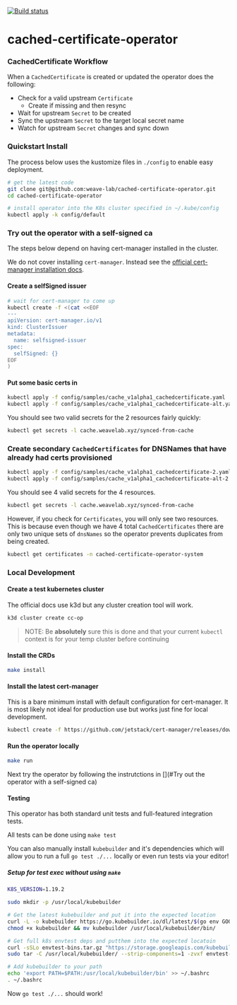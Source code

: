 [![Build status](https://badge.buildkite.com/6dc8b0d26c8616049805c564385a404dd2c0a56e0cd2d0f409.svg)](https://buildkite.com/pachama/infra-cached-certificate-operator)

# cached-certificate-operator

### CachedCertificate Workflow

When a `CachedCertificate` is created or updated the operator does the following:

- Check for a valid upstream `Certificate`
  - Create if missing and then resync
- Wait for upstream `Secret` to be created
- Sync the upstream `Secret` to the target local secret name
- Watch for upstream `Secret` changes and sync down

### Quickstart Install

The process below uses the kustomize files in `./config` to enable easy deployment.

```bash
# get the latest code
git clone git@github.com:weave-lab/cached-certificate-operator.git
cd cached-certificate-operator

# install operator into the K8s cluster specified in ~/.kube/config
kubectl apply -k config/default
```

### Try out the operator with a self-signed ca

The steps below depend on having cert-manager installed in the cluster.

We do not cover installing `cert-manager`. Instead see the [official cert-manager installation docs](https://cert-manager.io/docs/installation/).

#### Create a selfSigned issuer

```bash
# wait for cert-manager to come up
kubectl create -f <(cat <<EOF
---
apiVersion: cert-manager.io/v1
kind: ClusterIssuer
metadata:
  name: selfsigned-issuer
spec:
  selfSigned: {}
EOF
)
```

#### Put some basic certs in

```bash
kubectl apply -f config/samples/cache_v1alpha1_cachedcertificate.yaml
kubectl apply -f config/samples/cache_v1alpha1_cachedcertificate-alt.yaml
```

You should see two valid secrets for the 2 resources fairly quickly:

```bash
kubectl get secrets -l cache.weavelab.xyz/synced-from-cache
```

### Create secondary `CachedCertificates` for DNSNames that have already had certs provisioned

```bash
kubectl apply -f config/samples/cache_v1alpha1_cachedcertificate-2.yaml
kubectl apply -f config/samples/cache_v1alpha1_cachedcertificate-alt-2.yaml
```

You should see 4 valid secrets for the 4 resources.

```bash
kubectl get secrets -l cache.weavelab.xyz/synced-from-cache
```

However, if you check for `Certificates`, you will only see two resources. This is because even though we have 4 total `CachedCertificates` there are only two unique sets of `dnsNames` so the operator
prevents duplicates from being created.

```bash
kubectl get certificates -n cached-certificate-operator-system
```

### Local Development

#### Create a test kubernetes cluster

The official docs use k3d but any cluster creation tool will work.

```bash
k3d cluster create cc-op
```

> NOTE: Be **absolutely** sure this is done and that your current `kubectl` context is for your temp cluster before continuing

#### Install the CRDs

```bash
make install
```

#### Install the latest cert-manager

This is a bare minimum install with default configuration for cert-manager. It is most likely not ideal for production use but works just fine for local development.

```bash
kubectl create -f https://github.com/jetstack/cert-manager/releases/download/v1.4.0/cert-manager.yaml
```

#### Run the operator locally

```bash
make run
```

Next try the operator by following the instrutctions in [](#Try out the operator with a self-signed ca)

#### Testing

This operator has both standard unit tests and full-featured integration tests.

All tests can be done using `make test`

You can also manually install `kubebuilder` and it's dependencies which will allow you to run a full `go test ./...` locally or even run tests via your editor!

##### Setup for test exec without using `make`

```bash
K8S_VERSION=1.19.2

sudo mkdir -p /usr/local/kubebuilder

# Get the latest kubebuilder and put it into the expected location
curl -L -o kubebuilder https://go.kubebuilder.io/dl/latest/$(go env GOOS)/$(go env GOARCH)
chmod +x kubebuilder && mv kubebuilder /usr/local/kubebuilder/bin/

# Get full k8s envtest deps and putthem into the expected locatoin
curl -sSLo envtest-bins.tar.gz "https://storage.googleapis.com/kubebuilder-tools/kubebuilder-tools-${K8S_VERSION}-$(go env GOOS)-$(go env GOARCH).tar.gz"
sudo tar -C /usr/local/kubebuilder/ --strip-components=1 -zvxf envtest-bins.tar.gz

# Add kubebuilder to your path
echo 'export PATH=$PATH:/usr/local/kubebuilder/bin' >> ~/.bashrc
. ~/.bashrc
```

Now `go test ./...` should work!
